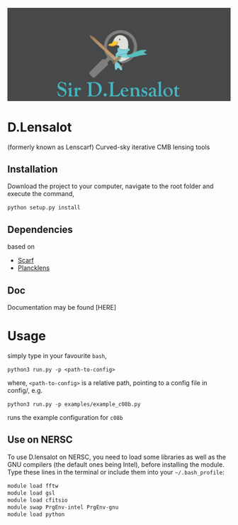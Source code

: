 ![D.lensalot logo](res/dlensalot2.PNG)
# D.Lensalot 



(formerly known as Lenscarf)
Curved-sky iterative CMB lensing tools

## Installation

Download the project to your computer, navigate to the root folder and execute the command,

``` 
python setup.py install
```

## Dependencies


 based on
  * [Scarf](https://github.com/samuelsimko/scarf)
  * [Plancklens](https://github.com/carronj/plancklens)


## Doc

Documentation may be found [HERE]

# Usage

simply type in your favourite `bash`,

```
python3 run.py -p <path-to-config>
```
where, `<path-to-config>` is a relative path, pointing to a config file in config/, e.g.

```
python3 run.py -p examples/example_c08b.py
```

runs the example configuration for `c08b`


## Use on NERSC


To use D.lensalot on NERSC, you need to load some libraries as well as the GNU compilers (the default ones being Intel), before installing the module.
Type these lines in the terminal or include them into your `~/.bash_profile`:

```
module load fftw
module load gsl
module load cfitsio
module swap PrgEnv-intel PrgEnv-gnu
module load python
```


